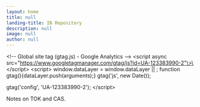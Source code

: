 ```yaml
---
layout: home
title: null
landing-title: IB Repository
description: null
image: null
author: null
---
```

\<!-- Global site tag (gtag.js) - Google Analytics --\>
\<script async src="https://www.googletagmanager.com/gtag/js?id=UA-123383990-2"\>\</script\>
\<script\>
  window.dataLayer = window.dataLayer || []();
  function gtag(){dataLayer.push(arguments);}
  gtag('js', new Date());

  gtag('config', 'UA-123383990-2');
\</script\>

Notes on TOK and CAS.

